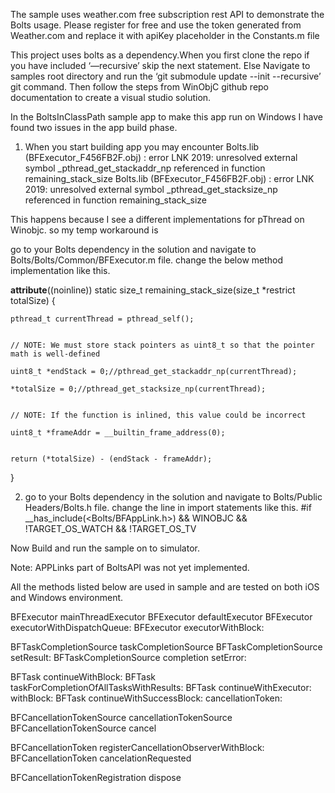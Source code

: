 The sample uses weather.com free subscription rest API to demonstrate the Bolts usage. Please register for free and use the token generated from Weather.com and replace it 
with apiKey placeholder in the Constants.m file

This project uses bolts as a dependency.When you first clone the repo if you have included ‘—recursive’ skip the next statement. Else
	Navigate to samples root directory and run the ‘git submodule update --init --recursive’ git command.
Then follow the steps from WinObjC github repo documentation to create a visual studio solution.

In the BoltsInClassPath sample app to make this app run on Windows I have found two issues in the app build phase.
 
1) When you start building app you may encounter
 Bolts.lib (BFExecutor_F456FB2F.obj) : error LNK 2019: unresolved external symbol _pthread_get_stackaddr_np referenced in function remaining_stack_size
 Bolts.lib (BFExecutor_F456FB2F.obj) : error LNK 2019: unresolved external symbol _pthread_get_stacksize_np referenced in function remaining_stack_size

This happens because I see a different implementations for pThread on Winobjc. so my temp workaround is

go to your Bolts dependency in the solution and navigate to Bolts/Bolts/Common/BFExecutor.m file. change the below method implementation like this.

__attribute__((noinline)) static size_t remaining_stack_size(size_t *restrict totalSize) {

    pthread_t currentThread = pthread_self();

    
	// NOTE: We must store stack pointers as uint8_t so that the pointer math is well-defined
    
	uint8_t *endStack = 0;//pthread_get_stackaddr_np(currentThread);
    
	*totalSize = 0;//pthread_get_stacksize_np(currentThread);

    
	// NOTE: If the function is inlined, this value could be incorrect
    
	uint8_t *frameAddr = __builtin_frame_address(0);

    
	return (*totalSize) - (endStack - frameAddr);

}


2) go to your Bolts dependency in the solution and navigate to Bolts/Public Headers/Bolts.h file. change the line in import statements like this.
	#if __has_include(<Bolts/BFAppLink.h>) && WINOBJC && !TARGET_OS_WATCH && !TARGET_OS_TV


Now Build and run the sample on to simulator.

Note: APPLinks part of BoltsAPI was not yet implemented.

All the methods listed below are used in sample and are tested on both iOS and Windows environment.

BFExecutor mainThreadExecutor
BFExecutor defaultExecutor
BFExecutor executorWithDispatchQueue:
BFExecutor executorWithBlock:


BFTaskCompletionSource taskCompletionSource
BFTaskCompletionSource setResult:
BFTaskCompletionSource completion setError:


BFTask continueWithBlock:
BFTask taskForCompletionOfAllTasksWithResults:
BFTask continueWithExecutor:   withBlock:
BFTask continueWithSuccessBlock:  cancellationToken:


BFCancellationTokenSource cancellationTokenSource
BFCancellationTokenSource cancel


BFCancellationToken registerCancellationObserverWithBlock:
BFCancellationToken cancelationRequested


BFCancellationTokenRegistration dispose